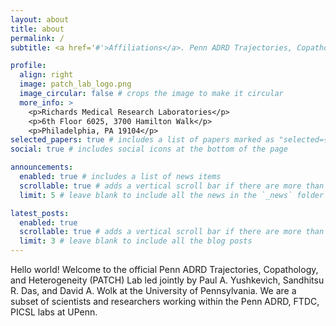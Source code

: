```yaml
---
layout: about
title: about
permalink: /
subtitle: <a href='#'>Affiliations</a>. Penn ADRD Trajectories, Copathology, and Heterogeneity Lab

profile:
  align: right
  image: patch_lab_logo.png
  image_circular: false # crops the image to make it circular
  more_info: >
    <p>Richards Medical Research Laboratories</p>
    <p>6th Floor 6025, 3700 Hamilton Walk</p>
    <p>Philadelphia, PA 19104</p>
selected_papers: true # includes a list of papers marked as "selected={true}"
social: true # includes social icons at the bottom of the page

announcements:
  enabled: true # includes a list of news items
  scrollable: true # adds a vertical scroll bar if there are more than 3 news items
  limit: 5 # leave blank to include all the news in the `_news` folder

latest_posts:
  enabled: true
  scrollable: true # adds a vertical scroll bar if there are more than 3 new posts items
  limit: 3 # leave blank to include all the blog posts
---
```


Hello world! Welcome to the official Penn ADRD Trajectories, Copathology, and Heterogeneity (PATCH) Lab led jointly by Paul A. Yushkevich, Sandhitsu R. Das, and David A. Wolk at the University of Pennsylvania. We are a subset of scientists and researchers working within the Penn ADRD, FTDC, PICSL labs at UPenn.

